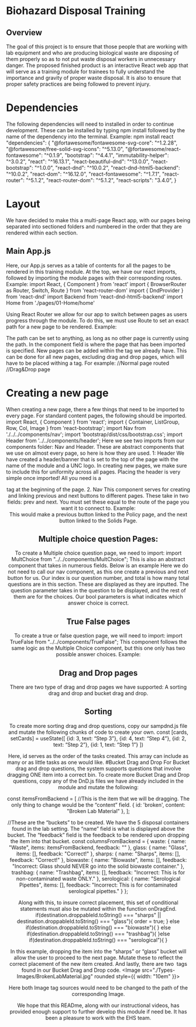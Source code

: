 # Biohazard Disposal Training
## Overview
The goal of this project is to ensure that those people that are working with lab equipment and who are producing biological waste are disposing of them properly so as to not put waste disposal workers in unnecessary danger. The proposed finished product is an interactive React web app that will serve as a training module for trainees to fully understand the importance and gravity of proper waste disposal. It is also to ensure that proper safety practices are being followed to prevent injury.

# Dependencies
The following dependencies will need to installed in order to continue development. These can be installed by typing npm install followed  by the name of the dependency into the terminal.
Example: npm install react
"dependencies": {
    "@fortawesome/fontawesome-svg-core": "^1.2.28",
    "@fortawesome/free-solid-svg-icons": "^5.13.0",
    "@fortawesome/react-fontawesome": "^0.1.9",
    "bootstrap": "^4.4.1",
    "immutability-helper": "^3.0.2",
    "react": "^16.13.1",
    "react-beautiful-dnd": "^13.0.0",
    "react-bootstrap": "^1.0.0",
    "react-dnd": "^10.0.2",
    "react-dnd-html5-backend": "^10.0.2",
    "react-dom": "^16.12.0",
    "react-fontawesome": "^1.7.1",
    "react-router": "^5.1.2",
    "react-router-dom": "^5.1.2",
    "react-scripts": "3.4.0",
  }

# Layout
We have decided to make this a multi-page React app, with our pages being separated into sectioned folders and numbered in the order that they are rendered within each section. 




## Main App.js
Here, our App.js serves as a table of contents for all the pages to be rendered in this training module.
At the top, we have our react imports, followed by importing the module pages with their corresponding routes.
Example:
import React, { Component } from 'react'
import { BrowserRouter as Router, Switch, Route } from 'react-router-dom'
import { DndProvider } from 'react-dnd'
import Backend from 'react-dnd-html5-backend'
import Home from './pages/01-Home/home'
 
Using React Router we allow for our app to switch between pages as users progress through the module.  To do this, we must use Route to set an exact path for a new page to be rendered.
Example:
<Route exact path="/" component={Home} />
<Route exact path="/Policy" component={Policy} />

The path can be set to anything, as long as no other page is currently using the path. In the component field is where the page that has been imported is specified. New pages can be added within the <Switch> tag we already have. This can be done for all new pages, excluding drag and drop pages, which will have to be placed withing a <DndProvider> tag.  For example: 
<Router>
    <Switch>
<Route exact path="/Policy" component={Policy} />//Normal page routed
<DndProvider backend={Backend}>
<Route exact path="/DnD1" component={BrokenGlassDnD} /> //Drag&Drop page
</DndProvider>
    <Switch>
<Router>

# Creating a new page
When creating a new page, there a few things that need to be imported to every page. For standard content pages, the following should be imported.
import React, { Component } from 'react';
import { Container, ListGroup, Row, Col, Image } from 'react-bootstrap';
import Nav from './../../components/nav';
import 'bootstrap/dist/css/bootstrap.css';
import Header from '../../components/header';
Here we see two imports from our components folder: Nav and Header. These are abstract components that we use on almost every page, so here is how they are used.
1: Header
We have created a header/banner that is set to the top of the page with the name of the module and a UNC logo. In creating new pages, we make sure to include this for uniformity across all pages. Placing the header is very simple once imported! All you need is a <Header/> tag at the beginning of the page. 
2. Nav
This component serves for creating and linking previous and next buttons to different pages. These take in two fields: prev and next. You must set these equal to the route of the page you want it to connect to.
Example: <Nav prev="Policy" next="Solids" />
This would make a previous button linked to the Policy page, and the next button linked to the Solids Page. 
## Multiple choice question Pages:
To create a Multiple choice question page, we need to import:
import MultChoice from "../../components/MultChoice";
This is also an abstract component that takes in numerous fields. 
Below is an example
<MultChoice
          prev="Page1"
          next="Page2"
          index="1"
          total="1"
          question="Dry solid biohazardous waste includes the following:"
          boolA="false"
          ansA="Choice A"
          boolB="false"
          ansB="Choice B"
          boolC="false"
          ansC="Choice C"
          boolD="true"
          ansD="Choice D"
          boolE="false"
          ansE="None of the above"
        />
Here we do not need to call our nav component, as this one create a previous and next button for us. Our index is our question number, and total is how many total questions are in this section. These are displayed as they are inputted. The question parameter takes in the question to be displayed, and the rest of them are for the choices. Our bool parameters is what indicates which answer  choice is correct. 
## True False pages
To create a true or false question page, we will need to import:
import TrueFalse from "../../components/TrueFalse";
This component follows the same logic as the Multiple  Choice component, but this one only  has two possible answer choices. Example:
<TrueFalse
          prev="CollectionQ2"
          next="CollectionQ4"
          index="3"
          total="5"
          question="The biohazard solid waste container must be red, durable, leak proof, have a lid, and labeled with the biohazard symbol"
          boolA="true"
          ansA="True"
          boolB="false"
          ansB="False"
        />

## Drag and Drop pages
There are  two type of  drag and drop pages we have supported: A sorting drag and drop and bucket drag and drop. 
# Sorting
To create more sorting drag and drop questions, copy our sampdnd.js file and mutate the following chunks of code to create your own.
const [cards, setCards] = useState([
        {id: 3, text: “Step 3”},
{id: 4, text: “Step 4”},
{id: 2, text: “Step 2”},
{id: 1, text: “Step 1”}
  ])

Here, id serves as the order of the tasks created. This array can include as many  or as little tasks as one would like.
#Bucket Drag and Drop
For Bucket drag and drop questions, the system supports questions that involve dragging ONE item into a correct bin.  To create more Bucket Drag and Drop questions, copy any of the DnD.js files we have already included in the module and mutate the following:

const itemsFromBackend = [
  //This is the item that we will be dragging. The only thing to change would be the “content” field. 
  { id: 'broken', content: "Broken Lab Material" },
];
 
//These are the “buckets” to be created. We have the 5 disposal containers found in the lab setting. The “name” field is what is displayed above the bucket. The “feedback” field is the feedback to be rendered upon dropping the item into that bucket.
const columnsFromBackend = {
  waste: {
    name: "Waste",
    items: itemsFromBackend,
    feedback: ""
  },
  glass: {
    name: "Glass",
    items: [],
    feedback: "Correct!"
  },
  sharps: {
    name: "Sharps",
    items: [],
    feedback: "Correct!"
  },
  biowaste: {
    name: "Biowaste",
    items: [],
    feedback: "Incorrect: Glass should NEVER go into the solid biowaste container."
  },
  trashbag: {
    name: "Trashbag",
    items: [],
    feedback: "Incorrect: This is for non-contaminated waste ONLY."
  },
  serological: {
    name: "Serological Pipettes",
    items: [],
    feedback: "Incorrect: This is for contaminated serological pipettes."
  }
};

Along with this, to insure correct placement, this set of conditional statements must also be mutated within the function onDragEnd.
if(destination.droppableId.toString() === "sharps" || destination.droppableId.toString() === "glass"){
      order = true;
    } else if(destination.droppableId.toString() === "biowaste"){
    } else if(destination.droppableId.toString() === "trashbag"){
    }else if(destination.droppableId.toString() === "serological"){
    }

In this example, dropping the item into the “sharps” or “glass” bucket will allow the user to proceed to the next page. Mutate these to reflect the correct placement of the new item created.
And lastly, there are two <Image> tags found in our Bucket Drag and Drop code. 
<Image src="./Types-Images/BrokenLabMaterial.jpg" rounded style={{ width: "10em" }}></Image>

Here both Image tag sources would need to be changed to the path of the corresponding Image. 

We hope that this READme, along with our instructional videos, has provided enough support to further develop this module if need be. It has been a pleasure to work with the EHS team.
